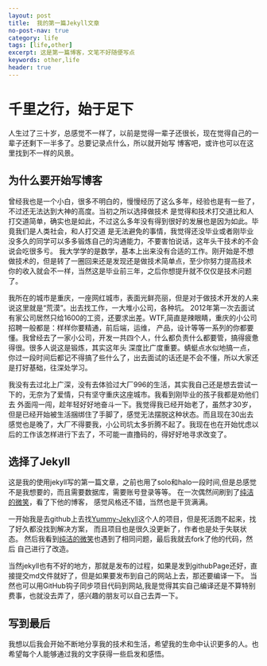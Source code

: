 ```yaml
---
layout: post
title:  我的第一篇Jekyll文章
no-post-nav: true
category: life
tags: [life,other]
excerpt: 这是第一篇博客，文笔不好随便写点
keywords: other,life
header: true
---
```

# 千里之行，始于足下

人生过了三十岁，总感觉不一样了，以前是觉得一辈子还很长，现在觉得自己的一辈子还剩下一半多了。总要记录点什么，所以就开始写
博客吧，或许也可以在这里找到不一样的风景。

## 为什么要开始写博客

曾经我也是一个小白，很多不明白的，慢慢经历了这么多年，经验也是有一些了，不过还无法达到大神的高度。当初之所以选择做技术
是觉得和技术打交道比和人打交道简单，确实也是如此，不过这么多年没有得到很好的发展也是因为如此。毕竟我们是人类社会，和人打交道
是无法避免的事情，我觉得还没毕业或者刚毕业没多久的同学可以多多锻炼自己的沟通能力，不要害怕说话，这年头干技术的不会说会吃很多亏。
我大学学的是数学，基本上出来没有合适的工作。刚开始是不想做技术的，但是转了一圈回来还是发现还是做技术简单点，至少你努力提高技术
你的收入就会不一样，当然这是毕业前三年，之后你想提升就不仅仅是技术问题了。

我所在的城市是重庆，一座网红城市，表面光鲜亮丽，但是对于做技术开发的人来说这里就是“荒漠”。出去找工作，一大堆小公司，各种坑。
2012年第一次去面试有家公司居然只给1600的工资，还要求出差。WTF,简直是辣眼睛，重庆的小公司招聘一般都是：样样你要精通，前后端，运维，
产品，设计等等一系列的你都要懂。我曾经去了一家小公司，开发一共四个人，什么都负责什么都要管，搞得疲惫得很。很多人说这是锻炼，其实这年头
深度比广度重要。蜻蜓点水似地搞一点，你过一段时间后都记不得搞了些什么了，出去面试的话还是不会不懂，所以大家还是打好基础，往深处学习。

我没有去过北上广深，没有去体验过大厂996的生活，其实我自己还是想去尝试一下的，无奈为了爱情，只有坚守重庆这座城市。我看到刚毕业的孩子我都是劝他们去
外面闯一闯，趁年轻好好地奋斗一下。我觉得我已经开始老了，虽然才30岁，但是已经开始被生活捆绑住了手脚了，感觉无法摆脱这种状态。而且现在30出去
感觉也是晚了，大厂不得要我，小公司坑太多折腾不起了。我现在也在开始忧虑以后的工作该怎样进行下去了，不可能一直撸码的，得好好地寻求改变了。


## 选择了Jekyll

这是我的使用jekyll写的第一篇文章，之前也用了solo和halo一段时间,但是总感觉不是我想要的，而且需要数据库，需要账号登录等等。
在一次偶然间刷到了[<span class="octicon octicon-smiley"></span>纯洁的微笑](http://www.ityouknow.com/)，看了下他的博客，
感觉风格还不错，当然也是干货满满。

一开始我是去github上去找[Yummy-Jekyll](https://github.com/DONGChuan/Yummy-Jekyll)这个人的项目，但是死活跑不起来，找了好久都没找到解决方案，
而且项目也是很久没更新了，作者也是处于失联状态。
然后我看到[<span class="octicon octicon-smiley"></span>纯洁的微笑](http://www.ityouknow.com/)也遇到了相同问题，最后我就去fork了他的代码，然后
自己进行了改造。

当然jekyll也有不好的地方，那就是发布的过程，如果是发到githubPage还好，直接提交md文件就好了，但是如果要发布到自己的网站上去，那还要编译一下。
当然也可以用GitHub钩子同步项目代码到网站,我是觉得其实自己编译还是不算特别费事，也就没去弄了，感兴趣的朋友可以自己去弄一下。

## 写到最后

我想以后我会开始不断地分享我的技术和生活，希望我的生命中认识更多的人。也希望每个人能够通过我的文字获得一些启发和感悟。

